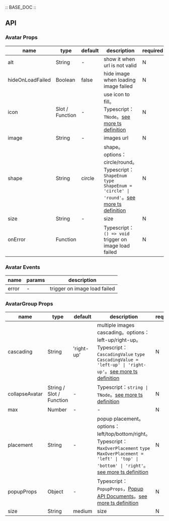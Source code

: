 :: BASE_DOC ::

## API

### Avatar Props

name | type | default | description | required
-- | -- | -- | -- | --
alt | String | - | show it when url is not valid | N
hideOnLoadFailed | Boolean | false | hide image when loading image failed | N
icon | Slot / Function | - | use icon to fill。Typescript：`TNode`。[see more ts definition](https://github.com/Tencent/tdesign-vue-next/blob/develop/src/common.ts) | N
image | String | - | images url | N
shape | String | circle | shape。options：circle/round。Typescript：`ShapeEnum ` `type ShapeEnum = 'circle' \| 'round'`。[see more ts definition](https://github.com/Tencent/tdesign-vue-next/tree/develop/src/avatar/type.ts) | N
size | String | - | size | N
onError | Function |  | Typescript：`() => void`<br/>trigger on image load failed | N

### Avatar Events

name | params | description
-- | -- | --
error | \- | trigger on image load failed

### AvatarGroup Props

name | type | default | description | required
-- | -- | -- | -- | --
cascading | String | 'right-up' | multiple images cascading。options：left-up/right-up。Typescript：`CascadingValue` `type CascadingValue = 'left-up' \| 'right-up'`。[see more ts definition](https://github.com/Tencent/tdesign-vue-next/tree/develop/src/avatar/type.ts) | N
collapseAvatar | String / Slot / Function | - | Typescript：`string \| TNode`。[see more ts definition](https://github.com/Tencent/tdesign-vue-next/blob/develop/src/common.ts) | N
max | Number | - | \- | N
placement | String | - | popup placement。options：left/top/bottom/right。Typescript：`MaxOverPlacement` `type MaxOverPlacement = 'left' \| 'top' \| 'bottom' \| 'right'`。[see more ts definition](https://github.com/Tencent/tdesign-vue-next/tree/develop/src/avatar/type.ts) | N
popupProps | Object | - | Typescript：`PopupProps`，[Popup API Documents](./popup?tab=api)。[see more ts definition](https://github.com/Tencent/tdesign-vue-next/tree/develop/src/avatar/type.ts) | N
size | String | medium | size | N
